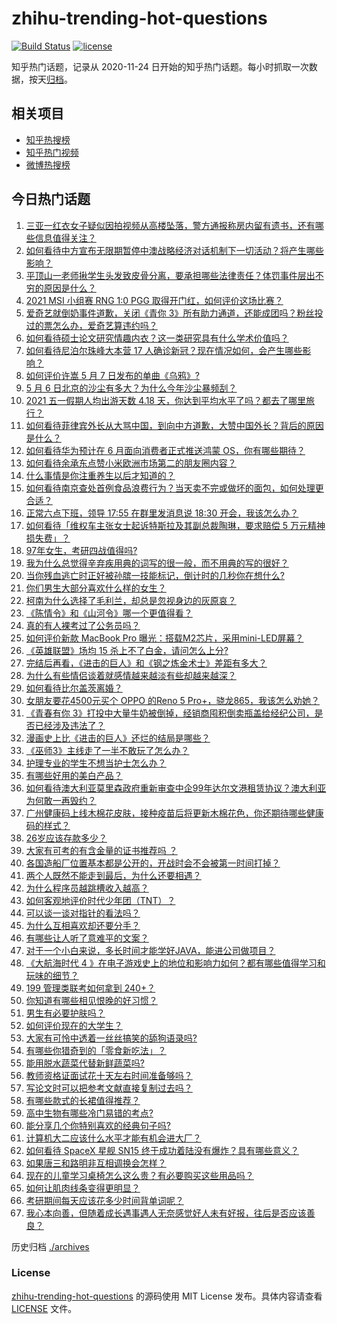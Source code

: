 # zhihu-trending-hot-questions

[![Build Status](https://github.com/justjavac/zhihu-trending-hot-questions/workflows/ci/badge.svg?branch=master)](https://github.com/justjavac/zhihu-trending-hot-questions/actions)
[![license](https://img.shields.io/github/license/justjavac/zhihu-trending-hot-questions)](https://github.com/justjavac/zhihu-trending-hot-questions/blob/master/LICENSE)

知乎热门话题，记录从 2020-11-24 日开始的知乎热门话题。每小时抓取一次数据，按天[归档](./archives)。

## 相关项目

- [知乎热搜榜](https://github.com/justjavac/zhihu-trending-top-search)
- [知乎热门视频](https://github.com/justjavac/zhihu-trending-hot-video)
- [微博热搜榜](https://github.com/justjavac/weibo-trending-hot-search)

## 今日热门话题

<!-- BEGIN -->
<!-- 最后更新时间 Fri May 07 2021 04:01:34 GMT+0800 (China Standard Time) -->

1. [三亚一红衣女子疑似因拍视频从高楼坠落，警方通报称房内留有遗书，还有哪些信息值得关注？](https://www.zhihu.com/question/458070461)
2. [如何看待中方宣布无限期暂停中澳战略经济对话机制下一切活动？将产生哪些影响？](https://www.zhihu.com/question/458017814)
3. [平顶山一老师揪学生头发致皮骨分离，要承担哪些法律责任？体罚事件层出不穷的原因是什么？](https://www.zhihu.com/question/458043387)
4. [2021 MSI 小组赛 RNG 1:0 PGG
   取得开门红，如何评价这场比赛？](https://www.zhihu.com/question/458124015)
5. [爱奇艺就倒奶事件道歉，关闭《青你
   3》所有助力通道，还能成团吗？粉丝投过的票怎么办，爱奇艺算违约吗？](https://www.zhihu.com/question/458134685)
6. [如何看待硕士论文研究情趣内衣？这一类研究具有什么学术价值吗？](https://www.zhihu.com/question/457147408)
7. [如何看待尼泊尔珠峰大本营 17
   人确诊新冠？现在情况如何，会产生哪些影响？](https://www.zhihu.com/question/458025451)
8. [如何评价许嵩 5 月 7 日发布的单曲《乌鸦》?](https://www.zhihu.com/question/458033842)
9. [5 月 6 日北京的沙尘有多大？为什么今年沙尘暴频刮？](https://www.zhihu.com/question/458041483)
10. [2021 五一假期人均出游天数 4.18
    天，你达到平均水平了吗？都去了哪里旅行？](https://www.zhihu.com/question/458009515)
11. [如何看待菲律宾外长从大骂中国，到向中方道歉，大赞中国外长？背后的原因是什么？](https://www.zhihu.com/question/457922516)
12. [如何看待华为预计在 6 月面向消费者正式推送鸿蒙
    OS，你有哪些期待？](https://www.zhihu.com/question/457820791)
13. [如何看待余承东点赞小米欧洲市场第二的朋友圈内容？](https://www.zhihu.com/question/458030150)
14. [什么事情是你注重养生以后才知道的？](https://www.zhihu.com/question/451372641)
15. [如何看待南京查处首例食品浪费行为？当天卖不完或做坏的面包，如何处理更合适？](https://www.zhihu.com/question/457974834)
16. [正常六点下班，领导 17:55 在群里发消息说 18:30
    开会，我该怎么办？](https://www.zhihu.com/question/441394605)
17. [如何看待「维权车主张女士起诉特斯拉及其副总裁陶琳，要求赔偿 5
    万元精神损失费」？](https://www.zhihu.com/question/458105347)
18. [97年女生，考研四战值得吗?](https://www.zhihu.com/question/451524041)
19. [我为什么总觉得辛弃疾用典的词写的很一般，而不用典的写的很好？](https://www.zhihu.com/question/51075975)
20. [当你残血逃亡时正好被孙膑一技能标记，倒计时的几秒你在想什么?](https://www.zhihu.com/question/457388857)
21. [你们男生大部分喜欢什么样的女生？](https://www.zhihu.com/question/440011949)
22. [柯南为什么选择了毛利兰，却总是忽视身边的灰原哀？](https://www.zhihu.com/question/53067413)
23. [《陈情令》和《山河令》哪一个更值得看？](https://www.zhihu.com/question/452480039)
24. [真的有人裸考过了公务员吗？](https://www.zhihu.com/question/276113114)
25. [如何评价新款 MacBook Pro
    曝光：搭载M2芯片，采用mini-LED屏幕？](https://www.zhihu.com/question/457911220)
26. [《英雄联盟》场均 15 杀上不了白金，请问怎么上分?](https://www.zhihu.com/question/457810299)
27. [完结后再看，《进击的巨人》和《钢之炼金术士》差距有多大？](https://www.zhihu.com/question/457859510)
28. [为什么有些情侣谈着就感情越来越淡有些却越来越深？](https://www.zhihu.com/question/27713207)
29. [如何看待比尔盖茨离婚？](https://www.zhihu.com/question/457735506)
30. [女朋友要花4500元买个 OPPO 的Reno 5
    Pro+，骁龙865，我该怎么劝她？](https://www.zhihu.com/question/455818485)
31. [《青春有你
    3》打投中大量牛奶被倒掉，经销商囤积倒卖瓶盖给经纪公司，是否已经涉及违法了？](https://www.zhihu.com/question/457626102)
32. [漫画史上比《进击的巨人》还烂的结局是哪些？](https://www.zhihu.com/question/457941791)
33. [《巫师3》主线走了一半不敢玩了怎么办？](https://www.zhihu.com/question/429592567)
34. [护理专业的学生不想当护士怎么办？](https://www.zhihu.com/question/312670811)
35. [有哪些好用的美白产品？](https://www.zhihu.com/question/47203247)
36. [如何看待澳大利亚莫里森政府重新审查中企99年达尔文港租赁协议？澳大利亚为何敢一再毁约？](https://www.zhihu.com/question/457757110)
37. [广州健康码上线木棉花皮肤，接种疫苗后将更新木棉花色，你还期待哪些健康码的样式？](https://www.zhihu.com/question/458038270)
38. [26岁应该存款多少？](https://www.zhihu.com/question/374909843)
39. [大家有可考的有含金量的证书推荐吗 ？](https://www.zhihu.com/question/428848820)
40. [各国造船厂位置基本都是公开的，开战时会不会被第一时间打掉？](https://www.zhihu.com/question/457603191)
41. [两个人既然不能走到最后，为什么还要相遇？](https://www.zhihu.com/question/455035822)
42. [为什么程序员越跳槽收入越高？](https://www.zhihu.com/question/455248912)
43. [如何客观地评价时代少年团（TNT）？](https://www.zhihu.com/question/445848410)
44. [可以谈一谈对指针的看法吗？](https://www.zhihu.com/question/446081991)
45. [为什么互相喜欢却还要分手？](https://www.zhihu.com/question/303998486)
46. [有哪些让人听了意难平的文案？](https://www.zhihu.com/question/441159566)
47. [对于一个小白来说，多长时间才能学好JAVA，能进公司做项目？](https://www.zhihu.com/question/447434199)
48. [《大航海时代 4
    》在电子游戏史上的地位和影响力如何？都有哪些值得学习和玩味的细节？](https://www.zhihu.com/question/29672403)
49. [199 管理类联考如何拿到 240+？](https://www.zhihu.com/question/61541247)
50. [你知道有哪些相见恨晚的好习惯？](https://www.zhihu.com/question/444191417)
51. [男生有必要护肤吗？](https://www.zhihu.com/question/318078779)
52. [如何评价现在的大学生？](https://www.zhihu.com/question/26452022)
53. [大家有可怜中透着一丝丝搞笑的舔狗语录吗?](https://www.zhihu.com/question/410762692)
54. [有哪些你猎奇到的「零食新吃法」？](https://www.zhihu.com/question/457262929)
55. [能用脱水蔬菜代替新鲜蔬菜吗?](https://www.zhihu.com/question/423534763)
56. [教师资格证面试花十天左右时间准备够吗？](https://www.zhihu.com/question/433616547)
57. [写论文时可以把参考文献直接复制过去吗？](https://www.zhihu.com/question/303759376)
58. [有哪些款式的长裙值得推荐？](https://www.zhihu.com/question/270950909)
59. [高中生物有哪些冷门易错的考点?](https://www.zhihu.com/question/447559813)
60. [能分享几个你特别喜欢的经典句子吗?](https://www.zhihu.com/question/457082503)
61. [计算机大二应该什么水平才能有机会进大厂？](https://www.zhihu.com/question/455993306)
62. [如何看待 SpaceX 星舰 SN15
    终于成功着陆没有爆炸？具有哪些意义？](https://www.zhihu.com/question/457998938)
63. [如果唐三和路明非互相调换会怎样？](https://www.zhihu.com/question/457614079)
64. [现在的儿童学习桌椅怎么这么贵？有必要购买这些用品吗？](https://www.zhihu.com/question/41871182)
65. [如何让肌肉线条变得更明显？](https://www.zhihu.com/question/457071972)
66. [考研期间每天应该花多少时间背单词呢？](https://www.zhihu.com/question/457500055)
67. [我心本向善，但随着成长遇事遇人无奈感觉好人未有好报，往后是否应该善良？](https://www.zhihu.com/question/455632902)

<!-- END -->

历史归档 [./archives](./archives)

### License

[zhihu-trending-hot-questions](https://github.com/justjavac/zhihu-trending-hot-questions)
的源码使用 MIT License 发布。具体内容请查看 [LICENSE](./LICENSE) 文件。
